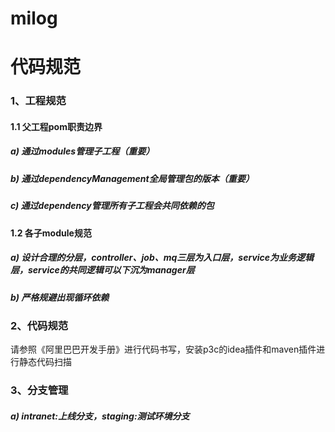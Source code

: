 # milog

# 代码规范
### 1、工程规范
#### 1.1 父工程pom职责边界
##### a) 通过modules管理子工程（重要）
##### b) 通过dependencyManagement全局管理包的版本（重要）
##### c) 通过dependency管理所有子工程会共同依赖的包

#### 1.2 各子module规范
##### a) 设计合理的分层，controller、job、mq三层为入口层，service为业务逻辑层，service的共同逻辑可以下沉为manager层
##### b) 严格规避出现循环依赖

### 2、代码规范
请参照《阿里巴巴开发手册》进行代码书写，安装p3c的idea插件和maven插件进行静态代码扫描

### 3、分支管理
##### a) intranet:上线分支，staging:测试环境分支

